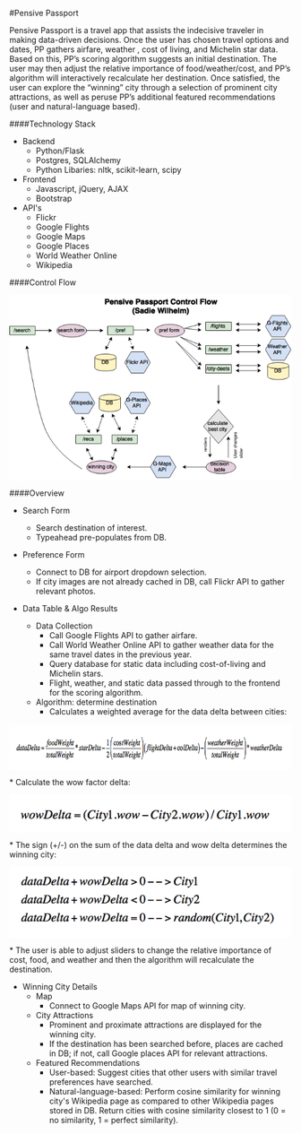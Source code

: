 #Pensive Passport

Pensive Passport is a travel app that assists the indecisive traveler in making data-driven decisions.  Once the user has chosen travel options and dates, PP gathers airfare, weather , cost of living, and Michelin star data.  Based on this, PP’s scoring algorithm suggests an initial destination.  The user may then adjust the relative importance of food/weather/cost, and PP’s algorithm will interactively recalculate her destination.  Once satisfied, the user can explore the “winning” city through a selection of prominent city attractions, as well as peruse PP’s additional featured recommendations (user and natural-language based).

####Technology Stack
* Backend
  * Python/Flask
  * Postgres, SQLAlchemy
  * Python Libaries: nltk, scikit-learn, scipy
* Frontend
  * Javascript, jQuery, AJAX
  * Bootstrap
* API's
  * Flickr
  * Google Flights
  * Google Maps
  * Google Places
  * World Weather Online
  * Wikipedia

####Control Flow
<p align="center">
  <img align="center" src="/static/images/control-flow.png">
</p>

####Overview
* Search Form
  * Search destination of interest.
  * Typeahead pre-populates from DB.

* Preference Form
  * Connect to DB for airport dropdown selection.
  * If city images are not already cached in DB, call Flickr API to gather relevant photos.

* Data Table & Algo Results
  * Data Collection
    * Call Google Flights API to gather airfare.
    * Call World Weather Online API to gather weather data for the same travel dates in the previous year.
    * Query database for static data including cost-of-living and Michelin stars.
    * Flight, weather, and static data passed through to the frontend for the scoring algorithm.
  * Algorithm: determine destination
    * Calculates a weighted average for the data delta between cities:
<p align="center">
  <img align="center" src="/static/images/data-delta.png">
</p>
    * Calculate the wow factor delta:
<p align="center">
  <img align="center" src="/static/images/wow-delta.png">
</p>
    * The sign (+/-) on the sum of the data delta and wow delta determines the winning city:
<p align="center">
  <img align="center" src="/static/images/winning-city-equation.png">
</p>
    * The user is able to adjust sliders to change the relative importance of cost, food, and weather and then the algorithm will recalculate the destination.

* Winning City Details
  * Map
    * Connect to Google Maps API for map of winning city.
  * City Attractions
    * Prominent and proximate attractions are displayed for the winning city.
    * If the destination has been searched before, places are cached in DB; if not, call Google places API for relevant attractions.
  * Featured Recommendations
    * User-based: Suggest cities that other users with similar travel preferences have searched.
    * Natural-language-based: Perform cosine similarity for winning city's Wikipedia page as compared to other Wikipedia pages stored in DB.  Return cities with cosine similarity closest to 1 (0 = no similarity, 1 = perfect similarity).

